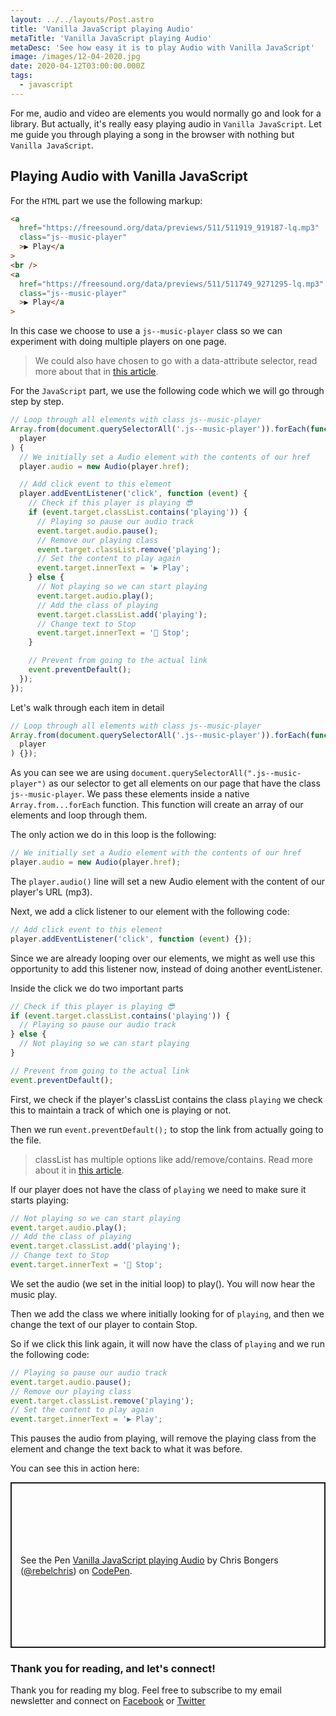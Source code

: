 ```yaml
---
layout: ../../layouts/Post.astro
title: 'Vanilla JavaScript playing Audio'
metaTitle: 'Vanilla JavaScript playing Audio'
metaDesc: 'See how easy it is to play Audio with Vanilla JavaScript'
image: /images/12-04-2020.jpg
date: 2020-04-12T03:00:00.000Z
tags:
  - javascript
---
```


For me, audio and video are elements you would normally go and look for a library. But actually, it's really easy playing audio in `Vanilla JavaScript`. Let me guide you through playing a song in the browser with nothing but `Vanilla JavaScript`.

## Playing Audio with Vanilla JavaScript

For the `HTML` part we use the following markup:

```html
<a
  href="https://freesound.org/data/previews/511/511919_919187-lq.mp3"
  class="js--music-player"
  >▶️ Play</a
>
<br />
<a
  href="https://freesound.org/data/previews/511/511749_9271295-lq.mp3"
  class="js--music-player"
  >▶️ Play</a
>
```

In this case we choose to use a `js--music-player` class so we can experiment with doing multiple players on one page.

> We could also have chosen to go with a data-attribute selector, read more about that in [this article](https://daily-dev-tips.com/posts/vanilla-javascript-data-attributes/).

For the `JavaScript` part, we use the following code which we will go through step by step.

```js
// Loop through all elements with class js--music-player
Array.from(document.querySelectorAll('.js--music-player')).forEach(function (
  player
) {
  // We initially set a Audio element with the contents of our href
  player.audio = new Audio(player.href);

  // Add click event to this element
  player.addEventListener('click', function (event) {
    // Check if this player is playing 😎
    if (event.target.classList.contains('playing')) {
      // Playing so pause our audio track
      event.target.audio.pause();
      // Remove our playing class
      event.target.classList.remove('playing');
      // Set the content to play again
      event.target.innerText = '▶️ Play';
    } else {
      // Not playing so we can start playing
      event.target.audio.play();
      // Add the class of playing
      event.target.classList.add('playing');
      // Change text to Stop
      event.target.innerText = '🛑 Stop';
    }

    // Prevent from going to the actual link
    event.preventDefault();
  });
});
```

Let's walk through each item in detail

```js
// Loop through all elements with class js--music-player
Array.from(document.querySelectorAll('.js--music-player')).forEach(function (
  player
) {});
```

As you can see we are using `document.querySelectorAll(".js--music-player")` as our selector to get all elements on our page that have the class `js--music-player`. We pass these elements inside a native `Array.from...forEach` function. This function will create an array of our elements and loop through them.

The only action we do in this loop is the following:

```js
// We initially set a Audio element with the contents of our href
player.audio = new Audio(player.href);
```

The `player.audio()` line will set a new Audio element with the content of our player's URL (mp3).

Next, we add a click listener to our element with the following code:

```js
// Add click event to this element
player.addEventListener('click', function (event) {});
```

Since we are already looping over our elements, we might as well use this opportunity to add this listener now, instead of doing another eventListener.

Inside the click we do two important parts

```js
// Check if this player is playing 😎
if (event.target.classList.contains('playing')) {
  // Playing so pause our audio track
} else {
  // Not playing so we can start playing
}

// Prevent from going to the actual link
event.preventDefault();
```

First, we check if the player's classList contains the class `playing` we check this to maintain a track of which one is playing or not.

Then we run `event.preventDefault();` to stop the link from actually going to the file.

> classList has multiple options like add/remove/contains. Read more about it in [this article](https://daily-dev-tips.com/posts/vanilla-javascript-classlist/).

If our player does not have the class of `playing` we need to make sure it starts playing:

```js
// Not playing so we can start playing
event.target.audio.play();
// Add the class of playing
event.target.classList.add('playing');
// Change text to Stop
event.target.innerText = '🛑 Stop';
```

We set the audio (we set in the initial loop) to play(). You will now hear the music play.

Then we add the class we where initially looking for of `playing`, and then we change the text of our player to contain Stop.

So if we click this link again, it will now have the class of `playing` and we run the following code:

```js
// Playing so pause our audio track
event.target.audio.pause();
// Remove our playing class
event.target.classList.remove('playing');
// Set the content to play again
event.target.innerText = '▶️ Play';
```

This pauses the audio from playing, will remove the playing class from the element and change the text back to what it was before.

You can see this in action here:

<p class="codepen" data-height="265" data-theme-id="dark" data-default-tab="js,result" data-user="rebelchris" data-slug-hash="gOaYeOe" style="height: 265px; box-sizing: border-box; display: flex; align-items: center; justify-content: center; border: 2px solid; margin: 1em 0; padding: 1em;" data-pen-title="Vanilla JavaScript playing Audio">
  <span>See the Pen <a href="https://codepen.io/rebelchris/pen/gOaYeOe">
  Vanilla JavaScript playing Audio</a> by Chris Bongers (<a href="https://codepen.io/rebelchris">@rebelchris</a>)
  on <a href="https://codepen.io">CodePen</a>.</span>
</p>
<script async src="https://static.codepen.io/assets/embed/ei.js"></script>

### Thank you for reading, and let's connect!

Thank you for reading my blog. Feel free to subscribe to my email newsletter and connect on [Facebook](https://www.facebook.com/DailyDevTipsBlog) or [Twitter](https://twitter.com/DailyDevTips1)
